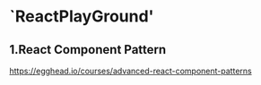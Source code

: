 # `ReactPlayGround'

## 1.React Component Pattern 
https://egghead.io/courses/advanced-react-component-patterns
